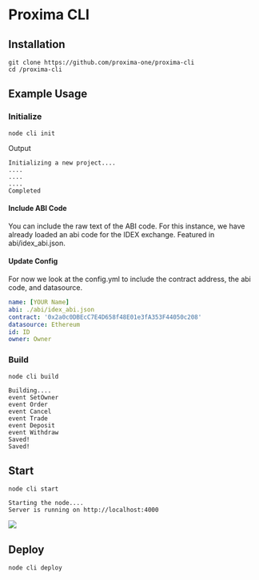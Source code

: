 

# Proxima CLI

<!--

init

generate

build

run

publish

remove

deploy

-->

## Installation

```
git clone https://github.com/proxima-one/proxima-cli
cd /proxima-cli

```


<!--
Remember the cli should be downloaded as a global variable

look into the @ installation

-->

## Example Usage

### Initialize
```
node cli init
```

Output

```
Initializing a new project....
....
....
....
Completed
```


#### Include ABI Code
You can include the raw text of the ABI code. For this instance, we have already loaded an abi code for the IDEX exchange.
Featured in abi/idex_abi.json.


#### Update Config

For now we look at the config.yml to include the contract address, the abi code, and datasource.


```yaml
name: [YOUR Name]
abi: ./abi/idex_abi.json
contract: '0x2a0c0DBEcC7E4D658f48E01e3fA353F44050c208'
datasource: Ethereum
id: ID
owner: Owner
```

### Build
```
node cli build
```

```
Building....
event SetOwner
event Order
event Cancel
event Trade
event Deposit
event Withdraw
Saved!
Saved!
```


## Start
```
node cli start
```

```
Starting the node....
Server is running on http://localhost:4000
```

![](explorer.png)



## Deploy
```
node cli deploy
```
